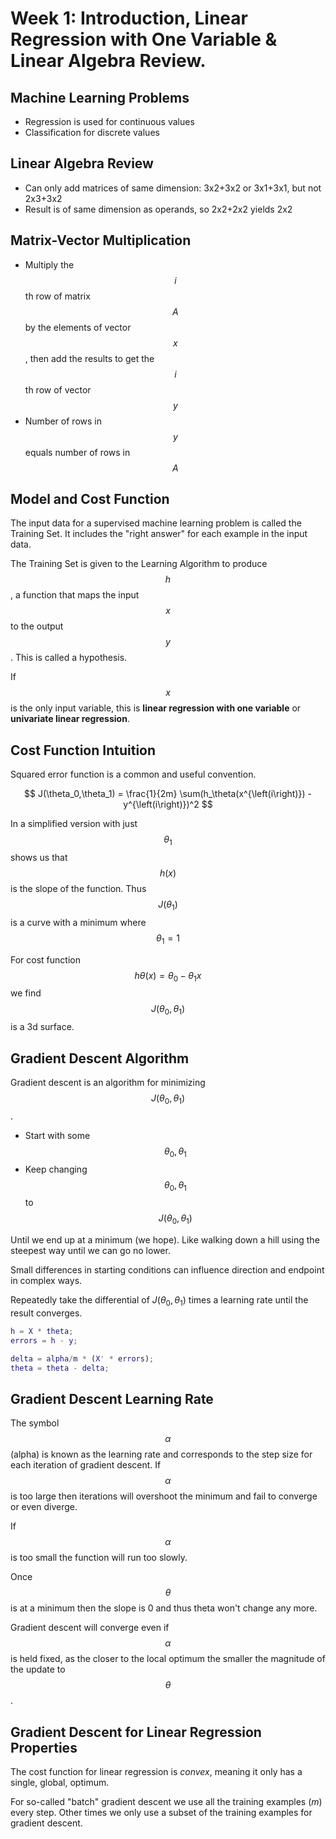 # Week 1: Introduction, Linear Regression with One Variable & Linear Algebra Review.

## Machine Learning Problems

* Regression is used for continuous values
* Classification for discrete values

## Linear Algebra Review
* Can only add matrices of same dimension: 3x2+3x2 or 3x1+3x1, but not 2x3+3x2
* Result is of same dimension as operands, so 2x2+2x2 yields 2x2

## Matrix-Vector Multiplication

* Multiply the $$i$$th row of matrix $$A$$ by the elements of vector $$x$$, then add the results to get the $$i$$th row of vector $$y$$
* Number of rows in $$y$$ equals number of rows in $$A$$

## Model and Cost Function
The input data for a supervised machine learning problem is called the Training Set. It includes the "right answer" for each example in the input data.

The Training Set is given to the Learning Algorithm to produce $$h$$, a function that maps the input $$x$$ to the output $$y$$. This is called a hypothesis.

If $$x$$ is the only input variable, this is **linear regression with one variable** or **univariate linear regression**.

## Cost Function Intuition

Squared error function is a common and useful convention.

$$
J(\theta_0,\theta_1) = \frac{1}{2m} \sum(h_\theta(x^{\left(i\right)}) - y^{\left(i\right)})^2
$$

In a simplified version with just $$\theta_1$$ shows us that $$h(x)$$ is the slope of the function. Thus $$J(\theta_1)$$ is a curve with a minimum where $$\theta_1 = 1$$

For cost function $$h\theta(x) = \theta_0 - \theta_1x$$ we find $$J(\theta_0,\theta_1)$$ is a 3d surface.

## Gradient Descent Algorithm
Gradient descent is an algorithm for minimizing $$J(\theta_0,\theta_1)$$.

* Start with some $$\theta_0,\theta_1$$
* Keep changing $$\theta_0,\theta_1$$ to $$J(\theta_0,\theta_1)$$

Until we end up at a minimum (we hope).
Like walking down a hill using the steepest way until we can go no lower.

Small differences in starting conditions can influence direction and endpoint in complex ways.

Repeatedly take the differential of $J(\theta_0,\theta_1)$ times a learning rate until the result converges.

```matlab
h = X * theta;
errors = h - y;

delta = alpha/m * (X' * errors);
theta = theta - delta;
```
## Gradient Descent Learning Rate


The symbol $$\alpha$$ (alpha) is known as the learning rate and corresponds to the step size for each iteration of gradient descent. If $$\alpha$$ is too large then iterations will overshoot the minimum and fail to converge or even diverge.

If $$\alpha$$ is too small the function will run too slowly.

Once $$\theta$$ is at a minimum then the slope is 0 and thus theta won't change any more.

Gradient descent will converge even if $$\alpha$$ is held fixed, as the closer to the local optimum the smaller the magnitude of the update to $$\theta$$.

## Gradient Descent for Linear Regression Properties

The cost function for linear regression is *convex*, meaning it only has a single, global, optimum.

For so-called "batch" gradient descent we use all the training examples $(m)$ every step. Other times we only use a subset of the training examples for gradient descent.
